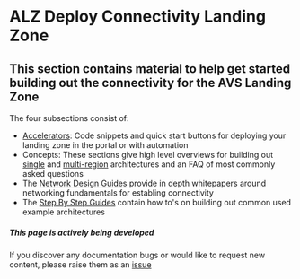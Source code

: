 # ALZ Deploy Connectivity Landing Zone 

## This section contains material to help get started building out the connectivity for the AVS Landing Zone

The four subsections consist of:

- [Accelerators](./Accelerators/): Code snippets and quick start buttons for deploying your landing zone in the portal or with automation
- Concepts: These sections give high level overviews for building out [single](./Concepts/Connectivity-Single-region/Connectivity-Options-SingleRegion.md) and [multi-region](./Concepts/Connectivity-Multi-region/dual-region-hub-spoke.md) architectures and an FAQ of most commonly asked questions
- The [Network Design Guides](./Network%20Design%20Guide/readme.md) provide in depth whitepapers around networking fundamentals for establing connectivity
- The [Step By Step Guides](./Step-By-Step-Guides/) contain how to's on building out common used example architectures


##### This page is actively being developed
If you discover any documentation bugs or would like to request new content, please raise them as an [issue](https://github.com/Azure/Enterprise-Scale-for-AVS/issues)